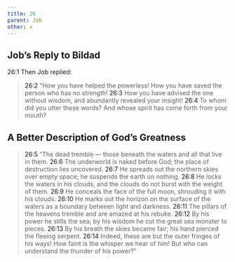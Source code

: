 ```yaml
---
title: 26
parent: Job
other: x
---
```



## Job’s Reply to Bildad 

<a name="26:1">26:1</a> Then Job replied:

> <a name="26:2">26:2</a> “How you have helped the powerless!
> How you have saved the person who has no strength!
> <a name="26:3">26:3</a> How you have advised the one without wisdom,
> and abundantly revealed your insight!
> <a name="26:4">26:4</a> To whom did you utter these words?
> And whose spirit has come forth from your mouth?

## A Better Description of God’s Greatness

> <a name="26:5">26:5</a> “The dead tremble — 
> those beneath the waters
> and all that live in them.
> <a name="26:6">26:6</a> The underworld is naked before God;
> the place of destruction lies uncovered.
> <a name="26:7">26:7</a> He spreads out the northern skies over empty space;
> he suspends the earth on nothing.
> <a name="26:8">26:8</a> He locks the waters in his clouds,
> and the clouds do not burst with the weight of them.
> <a name="26:9">26:9</a> He conceals the face of the full moon,
> shrouding it with his clouds.
> <a name="26:10">26:10</a> He marks out the horizon on the surface of the waters
> as a boundary between light and darkness.
> <a name="26:11">26:11</a> The pillars of the heavens tremble
> and are amazed at his rebuke.
> <a name="26:12">26:12</a> By his power he stills the sea;
> by his wisdom he cut the great sea monster to pieces.
> <a name="26:13">26:13</a> By his breath the skies became fair;
> his hand pierced the fleeing serpent.
> <a name="26:14">26:14</a> Indeed, these are but the outer fringes of his ways!
> How faint is the whisper we hear of him!
> But who can understand the thunder of his power?”